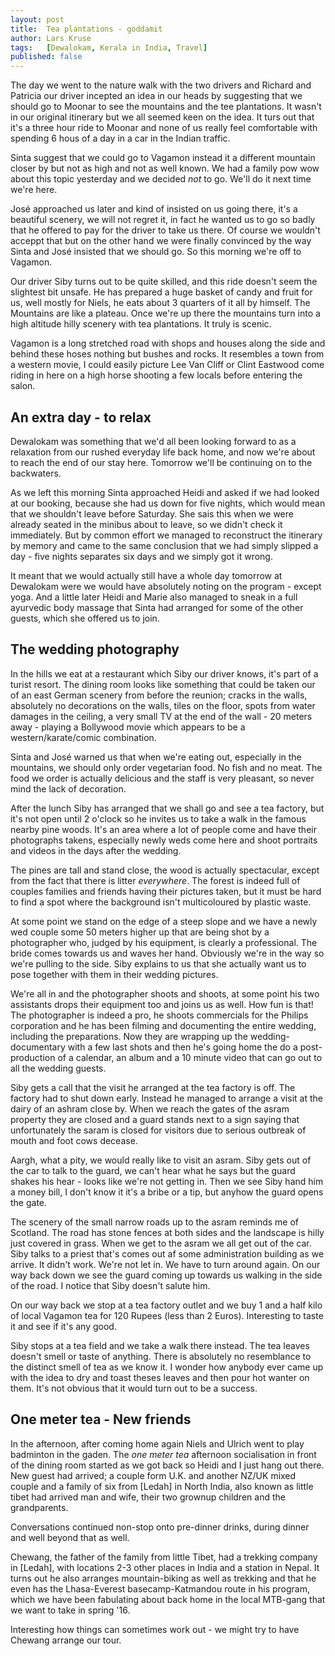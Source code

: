 ```yaml
---
layout: post
title:  Tea plantations - goddamit
author: Lars Kruse
tags:   [Dewalokam, Kerala in India, Travel]
published: false
---
```


The day we went to the nature walk with the two drivers and Richard and Patricia our driver incepted an idea in our heads by suggesting that we should go to Moonar to see the mountains and the tee plantations. It wasn't in our original itinerary but we all seemed keen on the idea. It turs out that it's a three hour ride to Moonar and none of us really feel comfortable with spending 6 hous of a day in a car in the Indian traffic.

Sinta suggest that we could go to Vagamon instead it a different mountain closer by but not as high and not as well known. We had a family pow wow about this topic yesterday and we decided _not_ to go. We'll do it next time we're here.

José approached us later and kind of insisted on us going there, it's a beautiful scenery, we will not regret it, in fact he wanted us to go so badly that he offered to pay for the driver to take us there. Of course we wouldn't acceppt that but on the other hand we were finally convinced by the way Sinta and José insisted that we should go. So this morning we're off to Vagamon. 

Our driver Siby turns out to be quite skilled, and this ride doesn't seem the slightest bit unsafe. He has prepared a huge basket of candy and fruit for us, well mostly for Niels, he eats about 3 quarters of it all by himself. The Mountains are like a plateau. Once we're up there the mountains turn into a high altitude hilly scenery with tea plantations. It truly is scenic.

Vagamon is a long stretched road with shops and houses along the side and behind these hoses nothing but bushes and rocks. It resembles a town from a western movie, I could easily picture Lee Van Cliff or Clint Eastwood come riding in here on a high horse shooting a few locals before entering the salon.

## An extra day - to relax
Dewalokam was something that we'd all been looking forward to as a relaxation from our rushed everyday life back home, and now we're about to reach the end of our stay here. Tomorrow we'll be continuing on to the backwaters.

As we left this morning Sinta approached Heidi and asked if we had looked at our booking, because she had us down for five nights, which would mean that we shouldn't leave before Saturday. She sais this when we were already seated in the minibus about to leave, so we didn't check it immediately. But by common effort we managed to reconstruct the itinerary by memory and came to the same conclusion that we had simply slipped a day - five nights separates six days and we simply got it wrong.

It meant that we would actually still have a whole day tomorrow at Dewalokam were we would have absolutely noting on the program - except yoga. And a little later Heidi and Marie also managed to sneak in a full ayurvedic body massage that Sinta had arranged for some of the other guests, which she offered us to join.

## The wedding photography
In the hills we eat at a restaurant which Siby our driver knows, it's part of a turist resort. The dining room looks like something that could be taken our of an east German scenery from before the reunion; cracks in the walls, absolutely no decorations on the walls, tiles on the floor, spots from water damages in the ceiling, a very small TV at the end of the wall - 20 meters away - playing a Bollywood movie which appears to be a western/karate/comic combination.

Sinta and José warned us that when we're eating out, especially in the mountains, we should only order vegetarian food. No fish and no meat. The food we order is actually delicious and the staff is very pleasant, so never mind the lack of decoration.

After the lunch Siby has arranged that we shall go and see a tea factory, but it's not open until 2 o'clock so he invites us to take a walk in the famous nearby pine woods. It's an area where a lot of people come and have their photographs takens, especially newly weds come here and shoot portraits and videos in the days after the wedding.

The pines are tall and stand close, the wood is actually spectacular, except from the fact that there is litter _everywhere_. The forest is indeed full of couples families and friends having their pictures taken, but it must be hard to find a spot where the background isn't multicoloured by plastic waste.

At some point we stand on the edge of a steep slope and we have a newly wed couple some 50 meters higher up that are being shot by a photographer who, judged by his equipment, is clearly a professional. The bride comes towards us and waves her hand. Obviously we're in the way so we're pulling to the side. Siby explains to us that she actually want us to pose together with them in their wedding pictures.

We're all in and the photographer shoots and shoots, at some point his two assistants drops their equipment too and joins us as well. How fun is that! The photographer is indeed a pro, he shoots commercials for the Philips corporation and he has been filming and documenting the entire wedding, including the preparations. Now they are wrapping up the wedding-documentary with a few last shots and then he's going home the do a post-production of a calendar, an album and a 10 minute video that can go out to all the wedding guests.

Siby gets a call that the visit he arranged at the tea factory is off. The factory had to shut down early. Instead he managed to arrange a visit at the dairy of an ashram close by. When we reach the gates of the asram property they are closed and a guard stands next to a sign saying that unfortunately the saram is closed for visitors due to serious outbreak of mouth and foot cows decease.

Aargh, what a pity, we would really like to visit an asram. Siby gets out of the car to talk to the guard, we can't hear what he says but the guard shakes his hear - looks like we're not getting in. Then we see Siby hand him a money bill, I don't know it it's a bribe or a tip, but anyhow the guard opens the gate.

The scenery of the small narrow roads up to the asram reminds me of Scotland. The road has stone fences at both sides and the landscape is hilly just covered in grass. When we get to the asram we all get out of the car. Siby talks to a priest that's comes out af some administration building as we arrive. It didn't work. We're not let in. We have to turn around again. On our way back down we see the guard coming up towards us walking in the side of the road. I notice that Siby doesn't salute him.

On our way back we stop at a tea factory outlet and we buy 1 and a half kilo of local Vagamon tea for 120 Rupees (less than 2 Euros). Interesting to taste it and see if it's any good.

Siby stops at a tea field and we take a walk there instead. The tea leaves doesn't smell or taste of anything. There is absolutely no resemblance to the distinct smell of tea as we know it. I wonder how anybody ever came up with the idea to dry and toast theses leaves and then pour hot wanter on them. It's not obvious that it would turn out to be a success.

## One meter tea - New friends
In the afternoon, after coming home again Niels and Ulrich went to play badminton in the gaden. The _one meter tea_ afternoon socialisation in front of the dining room started as we got back so Heidi and I just hang out there. New guest had arrived; a couple form U.K. and another NZ/UK mixed couple and a family of six from [Ledah] in North India, also known as little tibet had arrived man and wife, their two grownup children and the grandparents.

Conversations continued non-stop onto pre-dinner drinks, during dinner and well beyond that as well.

Chewang, the father of the family from little Tibet, had a trekking company in [Ledah], with locations 2-3 other places in India and a station in Nepal. It turns out he also arranges mountain-biking as well as trekking and that he even has the Lhasa-Everest basecamp-Katmandou route in his program, which we have been fabulating about back home in the local MTB-gang that we want to take in spring '16.

Interesting how things can sometimes work out - we might try to have Chewang arrange our tour.



